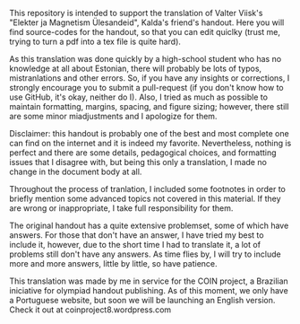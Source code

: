 This repository is intended to support the translation of Valter Viisk's "Elekter ja Magnetism Ülesandeid", Kalda's friend's handout. Here you will find source-codes for the handout, so that you can edit quiclky (trust me, trying to turn a pdf into a tex file is quite hard).

As this translation was done quickly by a high-school student who has no knowledge at all about Estonian, there will probably be lots of typos, mistranlations and other errors. So, if you have any insights or corrections, I strongly encourage you to submit a pull-request (if you don't know how to use GitHub, it's okay, neither do I). Also, I tried as much as possible to maintain formatting, margins, spacing, and figure sizing; however, there still are some minor miadjustments and I apologize for them.

Disclaimer: this handout is probably one of the best and most complete one can find on the internet and it is indeed my favorite. Nevertheless, nothing is perfect and there are some details, pedagogical choices, and formatting issues that I disagree with, but being this only a translation, I made no change in the document body at all.

Throughout the process of tranlation, I included some footnotes in order to briefly mention some advanced topics not covered in this material. If they are wrong or inappropriate, I take full responsibility for them.

The original handout has a quite extensive problemset, some of which have answers. For those that don't have an answer, I have tried my best to include it, however, due to the short time I had to translate it, a lot of problems still don't have any answers. As time flies by, I will try to include more and more answers, little by little, so have patience.

This translation was made by me in service for the COIN project, a Brazilian iniciative for olympiad handout publishing. As of this moment, we only have a Portuguese website, but soon we will be launching an English version. Check it out at coinproject8.wordpress.com

